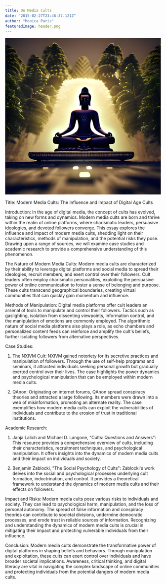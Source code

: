 ```yaml
---
title: On Media Cults
date: "2015-02-27T23:46:37.121Z"
author: "Monica Paris"
featuredImage: header.png
---
```



![A Buddha](header.png)

Title: Modern Media Cults: The Influence and Impact of Digital Age Cults

Introduction:
In the age of digital media, the concept of cults has evolved, taking on new forms and dynamics. Modern media cults are born and thrive within the realm of online platforms, where charismatic leaders, persuasive ideologies, and devoted followers converge. This essay explores the influence and impact of modern media cults, shedding light on their characteristics, methods of manipulation, and the potential risks they pose. Drawing upon a range of sources, we will examine case studies and academic research to provide a comprehensive understanding of this phenomenon.

The Nature of Modern Media Cults:
Modern media cults are characterized by their ability to leverage digital platforms and social media to spread their ideologies, recruit members, and exert control over their followers. Cult leaders often employ charismatic personalities, exploiting the persuasive power of online communication to foster a sense of belonging and purpose. These cults transcend geographical boundaries, creating virtual communities that can quickly gain momentum and influence.

Methods of Manipulation:
Digital media platforms offer cult leaders an arsenal of tools to manipulate and control their followers. Tactics such as gaslighting, isolation from dissenting viewpoints, information control, and the manipulation of emotions are commonly employed. The algorithmic nature of social media platforms also plays a role, as echo chambers and personalized content feeds can reinforce and amplify the cult's beliefs, further isolating followers from alternative perspectives.

Case Studies:
1. The NXIVM Cult: NXIVM gained notoriety for its secretive practices and manipulation of followers. Through the use of self-help programs and seminars, it attracted individuals seeking personal growth but gradually exerted control over their lives. The case highlights the power dynamics and psychological manipulation that can be employed within modern media cults.

2. QAnon: Originating on internet forums, QAnon spread conspiracy theories and attracted a large following. Its members were drawn into a web of misinformation, promoting an alternate reality. The case exemplifies how modern media cults can exploit the vulnerabilities of individuals and contribute to the erosion of trust in traditional institutions.

Academic Research:
1. Janja Lalich and Michael D. Langone, "Cults: Questions and Answers": This resource provides a comprehensive overview of cults, including their characteristics, recruitment techniques, and psychological manipulation. It offers insights into the dynamics of modern media cults and their impact on individuals and society.

2. Benjamin Zablocki, "The Social Psychology of Cults": Zablocki's work delves into the social and psychological processes underlying cult formation, indoctrination, and control. It provides a theoretical framework to understand the dynamics of modern media cults and their effects on followers.

Impact and Risks:
Modern media cults pose various risks to individuals and society. They can lead to psychological harm, manipulation, and the loss of personal autonomy. The spread of false information and conspiracy theories can contribute to societal divisions, undermine democratic processes, and erode trust in reliable sources of information. Recognizing and understanding the dynamics of modern media cults is crucial in mitigating their impact and protecting vulnerable individuals from their influence.

Conclusion:
Modern media cults demonstrate the transformative power of digital platforms in shaping beliefs and behaviors. Through manipulation and exploitation, these cults can exert control over individuals and have broader societal implications. Awareness, critical thinking, and digital literacy are vital in navigating the complex landscape of online communities and protecting individuals from the potential dangers of modern media cults.
